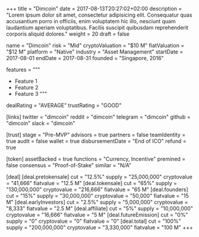 +++
title = "Dimcoin"
date = 2017-08-13T20:27:02+02:00
description = "Lorem ipsum dolor sit amet, consectetur adipisicing elit. Consequatur quas accusantium porro in officiis, enim voluptatem hic illo, nesciunt quam laudantium aperiam voluptatibus. Facilis suscipit quibusdam reprehenderit corporis aliquid dolores."
weight = 20
draft = false

name = "Dimcoin"
risk = "Mid"
cryptoValuation = "$10 M"
fiatValuation = "$12 M"
platform = "Native"
industry = "Asset Management"
startDate = 2017-08-01
endDate = 2017-08-31
founded = "Singapore, 2016"

features = """
- Feature 1
- Feature 2
- Feature 3
"""

dealRating = "AVERAGE"
trustRating = "GOOD"

[links]
	twitter = "dimcoin"
	reddit = "dimcoin"
	telegram = "dimcoin"
	github = "dimcoin"
	slack = "dimcoin"

[trust]
	stage = "Pre-MVP"
	advisors = true
	partners = false
	teamIdentity = true
	audit = false
	wallet = true
	disbursementDate = "End of ICO"
	refund = true

[token]
	assetBacked = true
	functions = "Currency, Incentive"
	premined = false
	consensus = "Proof-of-Stake"
	similar = "N/A"

[deal]
	[deal.pretokensale]
		cut = "12.5%"
		supply = "25,000,000"
		cryptovalue = "41,666"
		fiatvalue = "12.5 M"
	[deal.tokensale]
		cut = "65%"
		supply = "130,000,000"
		cryptovalue = "216,666"
		fiatvalue = "65 M"
	[deal.founders]
		cut = "15%"
		supply = "30,000,000"
		cryptovalue = "50,000"
		fiatvalue = "15 M"
	[deal.earlyInvestors]
		cut = "2.5%"
		supply = "5,000,000"
		cryptovalue = "8,333"
		fiatvalue = "2.5 M"
	[deal.affiliate]
		cut = "5%"
		supply = "10,000,000"
		cryptovalue = "16,666"
		fiatvalue = "5 M"
	[deal.futureEmission]
		cut = "0%"
		supply = "0"
		cryptovalue = "0"
		fiatvalue = "0"
	[deal.total]
		cut = "100%"
		supply = "200,000,000"
		cryptovalue = "3,330,000"
		fiatvalue = "100 M"
+++
